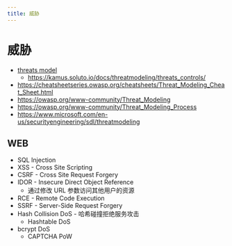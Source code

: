 ```yaml
---
title: 威胁
---
```


# 威胁

- [threats model](https://en.wikipedia.org/wiki/Threat_model)
  - https://kamus.soluto.io/docs/threatmodeling/threats_controls/
- https://cheatsheetseries.owasp.org/cheatsheets/Threat_Modeling_Cheat_Sheet.html
- https://owasp.org/www-community/Threat_Modeling
- https://owasp.org/www-community/Threat_Modeling_Process
- https://www.microsoft.com/en-us/securityengineering/sdl/threatmodeling


## WEB

- SQL Injection
- XSS - Cross Site Scripting
- CSRF - Cross Site Request Forgery
- IDOR - Insecure Direct Object Reference
  - 通过修改 URL 参数访问其他用户的资源
- RCE - Remote Code Execution
- SSRF - Server-Side Request Forgery
- Hash Collision DoS - 哈希碰撞拒绝服务攻击
  - Hashtable DoS
- bcrypt DoS
  - CAPTCHA PoW
